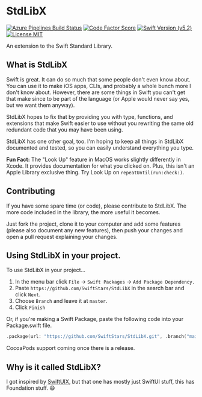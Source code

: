 # StdLibX
[![Azure Pipelines Build Status](https://img.shields.io/azure-devops/build/SwiftStars/cf764067-e0bf-47cf-ba14-ac21bb8771d8/2?logo=Azure%20Pipelines&logoColor=informational&style=flat-square&labelColor=363C43)](https://dev.azure.com/SwiftStars/StdLibX/_build?definitionId=2) [![Code Factor Score](https://img.shields.io/codefactor/grade/github/SwiftStars/StdLibX?logo=codefactor&style=flat-square&labelColor=363C43)](https://www.codefactor.io/repository/github/swiftstars/stdlibx) [![Swift Version (v5.2)](https://img.shields.io/badge/Swift-v5.2-orange?style=flat-square&logo=swift&labelColor=363C43)](https://github.com/apple/swift) [![License MIT](https://img.shields.io/github/license/SwiftStars/StdLibX?color=blue&logo=GitHub&style=flat-square&labelColor=363C43)](LICENSE)

An extension to the Swift Standard Library.

## What is StdLibX
Swift is great. It can do so much that some people don't even know about. You can use it to make iOS apps, CLIs, and probably a whole bunch more I don't know about. However, there are some things in Swift you can't get that make since to be part of the language (or Apple would never say yes, but we want them anyway).

StdLibX hopes to fix that by providing you with type, functions, and extensions that make Swift easier to use without you rewriting the same old redundant code that you may have been using.

StdLibX has one other goal, too. I'm hoping to keep all things in StdLibX documented and tested, so you can easily understand everything you type.

**Fun Fact:** The "Look Up" feature in MacOS works slightly differently in Xcode. It provides documentation for what you clicked on. Plus, this isn't an Apple Library exclusive thing. Try Look Up on `repeatUntil(run:check:)`.

## Contributing
If you have some spare time (or code), please contribute to StdLibX. The more code included in the library, the more useful it becomes.

 Just fork the project, clone it to your computer and add some features (please also document any new features), then push your changes and open a pull request explaining your changes.

## Using StdLibX in your project.
To use StdLibX in your project...
1. In the menu bar click `File` -> `Swift Packages` -> `Add Package Dependency.`
2. Paste `https://github.com/SwiftStars/StdLibX` in the search bar and click `Next`.
3. Choose `Branch` and leave it at `master`.
4. Click `Finish`

Or, if you're making a Swift Package, paste the following code into your Package.swift file.
```Swift
.package(url: "https://github.com/SwiftStars/StdLibX.git", .branch("main"))
```
CocoaPods support coming once there is a release.

## Why is it called StdLibX?
I got inspired by [SwiftUIX](https://github.com/SwiftUIX/SwiftUIX), but that one has mostly just SwiftUI stuff, this has Foundation stuff. :smile:
